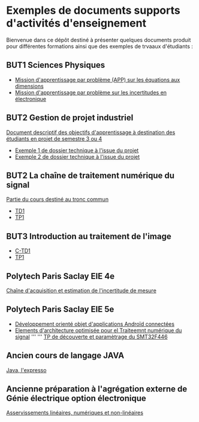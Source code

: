 # Exemples de documents supports d'activités d'enseignement

Bienvenue dans ce dépôt destiné à présenter quelques documents produit pour différentes formations ainsi que des exemples de trvaaux d'étudiants :

## BUT1 Sciences Physiques
- [Mission d'apprentissage par problème (APP) sur les équations aux dimensions](/APP1_dimensions.pdf)
- [Mission d'apprentissage par problème sur les incertitudes en électronique](/APP2_incertitudes.pdf)

## BUT2 Gestion de projet industriel
[Document descriptif des objectifs d'apprentissage à destination des étudiants en projet de semestre 3 ou 4](/0_Presentation_GestionDeProjet_V1.6.pdf)
- [Exemple 1 de dossier technique à l'issue du projet](/Exemple_Dossier_Etudiant_DROOPY.pdf)
- [Exemple 2 de dossier technique à l'issue du projet](/Exemple_Dossier_Etudiant_Jetson_Artificial_Pilot.pdf)

## BUT2 La chaîne de traitement numérique du signal
[Partie du cours destiné au tronc commun](/cours-electronique-BUT2-TC_2024_cours.pdf)
- [TD1](/TD1_electronique_S3_2023_V1.pdf)
- [TP1](/TP1_TEC_S3_2024-25_V0.pdf)

## BUT3 Introduction au traitement de l'image
- [C-TD1](/TD1_electronique_S5_2024_V1.pdf)
- [TP1](/TP1_TEC_S3_2024-25_V0.pdf)

## Polytech Paris Saclay EIE 4e
[Chaîne d'acquisition et estimation de l'incertitude de mesure](CAPTEURS_2024_etud.pdf)

## Polytech Paris Saclay EIE 5e
- [Développement orienté objet d'applications Androïd connectées](/UML_APP5_2024.pdf)
- [Elements d'architecture optimisée pour el Traiteemnt numérique du signal](/PPS_ARCHI_DSP_2024.pdf)
'''  ''' [TP de découverte et paramètrage du SMT32F446](/DSP_TP2024_V1.pdf)

## Ancien cours de langage JAVA
[Java, l'expresso](/J_cours_2019_V0.pdf)

## Ancienne préparation à l'agrégation externe de Génie électrique option électronique
[Asservissements linéaires, numériques et non-linéaires](/Prepa_agreg_cours_asservissements.pdf)




